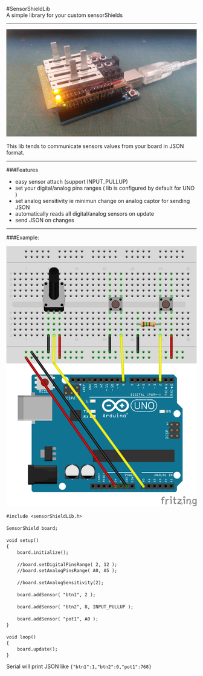 #SensorShieldLib  
A simple library for your custom sensorShields
___

![SensorShield](SensorShield.jpg)

This lib tends to communicate sensors values from your board in JSON format.  
___
###Features
- easy sensor attach (support INPUT_PULLUP)
- set your digital/analog pins ranges ( lib is configured by default for UNO )
- set analog sensitivity ie minimun change on analog captor for sending JSON 
- automatically reads all digital/analog sensors on update
- send JSON on changes  

___
###Example:

![Example](SensorShieldLib.png)

```
#include <sensorShieldLib.h>

SensorShield board;

void setup()
{
	board.initialize();
	
	//board.setDigitalPinsRange( 2, 12 );
	//board.setAnalogPinsRange( A0, A5 );
 
	//board.setAnalogSensitivity(2);
 	
	board.addSensor( "btn1", 2 );

	board.addSensor( "btn2", 8, INPUT_PULLUP );

	board.addSensor( "pot1", A0 );
}

void loop()
{
	board.update();
}
```

Serial will print JSON like `{"btn1":1,"btn2":0,"pot1":768}`
